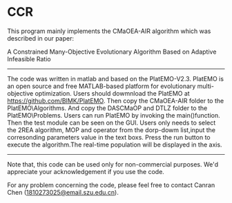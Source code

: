 # CCR
This program mainly implements the CMaOEA-AIR algorithm which was described in our paper:

A Constrained Many-Objective Evolutionary Algorithm Based on Adaptive Infeasible Ratio


**************************************************************************************************************************************

The code was written in matlab and based on the PlatEMO-V2.3. PlatEMO is an open source and 
free MATLAB-based platform for evolutionary multi-objective optimization. 
Users should dowmnload the PlatEMO at https://github.com/BIMK/PlatEMO.
Then copy the CMaOEA-AIR folder to the PlatEMO\Algorithms\. And copy the DASCMaOP and DTLZ folder to the PlatEMO\Problems\. Users can run PlatEMO by invoking the main()function.
Then the test module can be seen on the GUI. Users only needs to select the 2REA algorithm, 
MOP and operator from the dorp-dowm list,input the corresonding parameters value in the text boxs.
Press the run button to execute the algorithm.The real-time population will be displayed in the axis.

**************************************************************************************************************************************

Note that, this code can be used only for non-commercial purposes. 
We'd appreciate your acknowledgement if you use the code. 

For any problem concerning the code, please feel free to contact Canran Chen (1810273025@email.szu.edu.cn).
